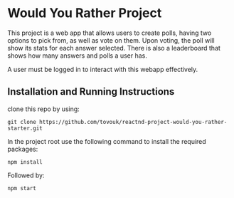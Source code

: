 # Would You Rather Project

This project is a web app that allows users to create polls, having two options to pick from, as well as vote on them. Upon voting, the poll will show its stats for each answer selected. There is also a leaderboard that shows how many answers and polls a user has.

A user must be logged in to interact with this webapp effectively.

## Installation and Running Instructions

clone this repo by using:

    git clone https://github.com/tovouk/reactnd-project-would-you-rather-starter.git

In the project root use the following command to install the required packages:

    npm install

Followed by:

    npm start